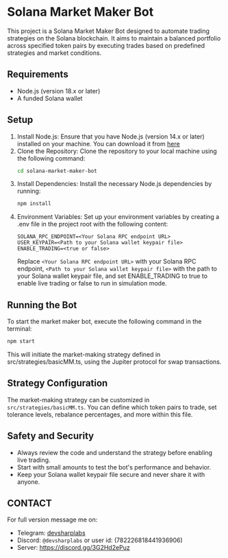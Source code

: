 # Solana Market Maker Bot

This project is a Solana Market Maker Bot designed to automate trading strategies on the Solana blockchain. It aims to maintain a balanced portfolio across specified token pairs by executing trades based on predefined strategies and market conditions.

## Requirements

- Node.js (version 18.x or later)
- A funded Solana wallet

## Setup

1. Install Node.js: Ensure that you have Node.js (version 14.x or later) installed on your machine. You can download it from [here]("https://nodejs.org/")
2. Clone the Repository: Clone the repository to your local machine using the following command:
    ```bash
    cd solana-market-maker-bot
    ```
3. Install Dependencies: Install the necessary Node.js dependencies by running:
    ```bash
    npm install
    ```
4. Environment Variables: Set up your environment variables by creating a .env file in the project root with the following content:
    ```
    SOLANA_RPC_ENDPOINT=<Your Solana RPC endpoint URL>
    USER_KEYPAIR=<Path to your Solana wallet keypair file>
    ENABLE_TRADING=<true or false>
    ```
    Replace `<Your Solana RPC endpoint URL>` with your Solana RPC endpoint, `<Path to your Solana wallet keypair file>` with the path to your Solana wallet keypair file, and set ENABLE_TRADING to true to enable live trading or false to run in simulation mode.

## Running the Bot

To start the market maker bot, execute the following command in the terminal:

```bash
npm start
```

This will initiate the market-making strategy defined in src/strategies/basicMM.ts, using the Jupiter protocol for swap transactions.

## Strategy Configuration

The market-making strategy can be customized in `src/strategies/basicMM.ts`. You can define which token pairs to trade, set tolerance levels, rebalance percentages, and more within this file.

## Safety and Security

- Always review the code and understand the strategy before enabling live trading.
- Start with small amounts to test the bot's performance and behavior.
- Keep your Solana wallet keypair file secure and never share it with anyone.

## CONTACT
For full version message me on: 
- Telegram: [devsharplabs](https://t.me/devsharplabs)
- Discord: `@devsharplabs` or user id: (782226818441936906)
- Server: https://discord.gg/3G2Hd2ePuz

